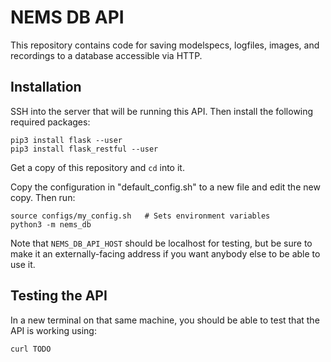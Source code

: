 # NEMS DB API

This repository contains code for saving modelspecs, logfiles, images, and recordings to a database accessible via HTTP.

## Installation

SSH into the server that will be running this API. Then install the following required packages:

```
pip3 install flask --user
pip3 install flask_restful --user
```

Get a copy of this repository and `cd` into it.

Copy the configuration in "default_config.sh" to a new file and edit the new copy. Then run:

```
source configs/my_config.sh   # Sets environment variables
python3 -m nems_db
```

Note that `NEMS_DB_API_HOST` should be localhost for testing, but be sure to make it an externally-facing address if you want anybody else to be able to use it.


## Testing the API

In a new terminal on that same machine, you should be able to test that the API is working using:

```
curl TODO
```

